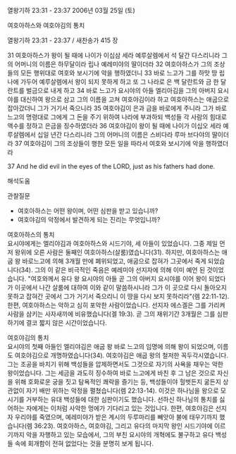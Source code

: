 열왕기하 23:31 - 23:37 
2006년 03월 25일 (토)

여호아하스와 여호야김의 통치



열왕기하 23:31 - 23:37 / 새찬송가 415 장


31 여호아하스가 왕이 될 때에 나이가 이십삼 세라 예루살렘에서 석 달간 다스리니라 그의 어머니의 이름은 하무달이라 립나 예레미야의 딸이더라 32 여호아하스가 그의 조상들의 모든 행위대로 여호와 보시기에 악을 행하였더니 33 바로 느고가 그를 하맛 땅 립나에 가두어 예루살렘에서 왕이 되지 못하게 하고 또 그 나라로 은 백 달란트와 금 한 달란트를 벌금으로 내게 하고 34 바로 느고가 요시야의 아들 엘리아김을 그의 아버지 요시야를 대신하여 왕으로 삼고 그의 이름을 고쳐 여호야김이라 하고 여호아하스는 애굽으로 잡아갔더니 그가 거기서 죽으니라 35 여호야김이 은과 금을 바로에게 주니라 그가 바로 느고의 명령대로 그에게 그 돈을 주기 위하여 나라에 부과하되 백성들 각 사람의 힘대로 액수를 정하고 은금을 징수하였더라 36 여호야김이 왕이 될 때에 나이가 이십오 세라 예루살렘에서 십일 년간 다스리니라 그의 어머니의 이름은 스비다라 루마 브다야의 딸이더라 37 여호야김이 그의 조상들이 행한 모든 일을 따라서 여호와 보시기에 악을 행하였더라 


37  And he did evil in the eyes of the LORD, just as his fathers had done.

해석도움





관찰질문
- 여호아하스는 어떤 왕이며, 어떤 심판을 받고 있습니까?
- 여호야김의 악정에서 발견하게 되는 진리는 무엇입니까?


여호아하스의 통치  
요시야에게는 엘리야김과 여호아하스와 시드기야, 세 아들이 있었습니다. 그중 제일 먼저 왕위에 오른 사람은 둘째인 여호아하스(살룸)였습니다(31). 하지만, 여호아하스는 애굽 왕 바로느고에 의해 3개월 만에 폐위되었고, 애굽으로 잡혀가 그곳에서 죽게 되었습니다(34). 그의 이 같은 비극적인 죽음은 예레미야 선지자에 의해 이미 예언 된 것이었습니다. "여호와께서 유다 왕 요시야의 아들 곧 그의 아버지 요시야를 이어 왕이 되었다가 이곳에서 나간 살룸에 대하여 이와 같이 말씀하시니라 그가 이 곳으로 다시 돌아오지 못하고 잡혀간 곳에서 그가 거기서 죽으리니 이 땅을 다시 보지 못하리라"(렘 22:11-12). 한편, 여호아하스는 악하고 심히 포악한 사람이었습니다. 선지자 에스겔은 그를 가리켜 사람을 삼키는 사자새끼에 비유했습니다(겔 19:3). 곧 그의 재위기간 3개월은 그를 심판하기에 결코 짧지 않은 시간이었습니다.  

여호야김의 통치  
요시야의 첫째 아들인 엘리야김은 애굽 왕 바로 느고의 임명에 의해 왕이 되었으며, 이름도 여호야김으로 개명하였습니다(34). 여호야김은 애굽 왕의 철저한 꼭두각시였습니다. 그는 조공을 바치기 위해 백성들을 압제하면서도 그것으로 자기의 사욕을 채우는 악한 왕이었습니다. 그는 세금을 과도히 징수하여 바로 느고에게 바친 후 그 남은 것으로 자신을 위해 호화로운 궁을 짓고 탐욕적인 쾌락을 즐기는 등, 백성들이야 헐벗든지 굶든지 상관없이 자기 배만 위하는 악정을 펼쳤습니다(렘 22:13-14). 이것은 하나님을 왕으로 모시기를 거부하는 유대 백성들에 대한 심판이기도 했습니다. 선하신 하나님의 통치를  싫어하는 자에게는 이처럼 사악한 멍에가 기다리고 있는 것입니다. 한편, 여호야김은 선지자 우리야를 죽였으며, 예레미야가 받은 계시의 두루마리를 빼앗아 불에 태우기까지 했습니다(렘 36:23). 여호아하스, 여호야김, 그리고 유다의 마지막 왕인 시드기야에 이르기까지 악을 자행하고 있는 모습에서, 그의 부친 요시야의 개혁에도 불구하고 유다 백성들 속에 회개함이 전혀 없었다는 것을 분명히 보게 됩니다.